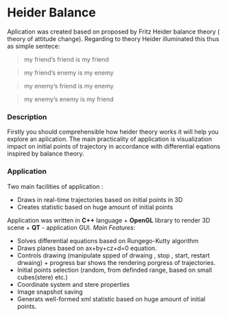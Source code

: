 # Heider Balance
Aplication was created based on proposed by Fritz Heider balance theory ( theory of attitude change). Regarding to theory Heider illuminated this thus as simple sentece:

> my friend’s friend is my friend

> my friend’s enemy is my enemy

> my enemy’s friend is my enemy

> my enemy’s enemy is my friend

### Description
Firstly you should comprehensible how heider theory works it will help you explore an  aplication. The main practicality of application is visualization impact on initial points of trajectory in accordance with differential eqations inspired by balance theory.   

### Application
Two main facilities of application :
  - Draws in real-time trajectories based on initial points in 3D
  - Creates statistic based on huge amount of initial points 

Application was written in **C++** language + **OpenGL**  library to render 3D scene + **QT**  - application GUI. 
*Main Features*:
  - Solves differential equations based on Rungego-Kutty algorithm 
  - Draws planes based on ax+by+cz+d=0 equation.
  - Controls drawing (manipulate spped of drwaing , stop , start, restart drwaing) + progress bar shows the rendering porgress of trajectories.
  - Initial points selection (random, from definded range, based on small cubes(stere) etc.)
  - Coordinate system and stere properties 
  - Image snapshot saving
  - Generats well-formed xml statistic based on huge amount of initial points. 
